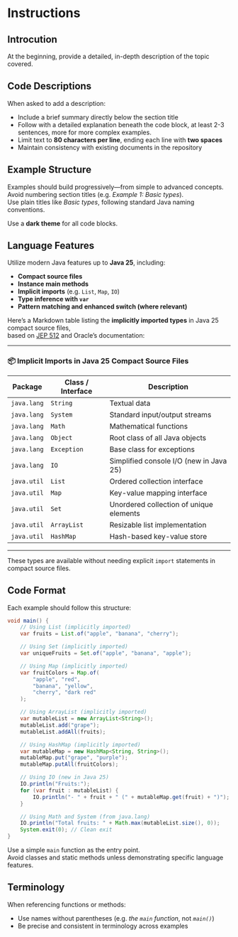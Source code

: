 # Instructions

## Introcution

At the beginning, provide a detailed, in-depth description of the topic covered. 

## Code Descriptions

When asked to add a description:  

- Include a brief summary directly below the section title
- Follow with a detailed explanation beneath the code block, at least 2-3 sentences,
  more for more complex examples.   
- Limit text to **80 characters per line**, ending each line with **two spaces**  
- Maintain consistency with existing documents in the repository  

##  Example Structure

Examples should build progressively—from simple to advanced concepts.  
Avoid numbering section titles (e.g. *Example 1: Basic types*).  
Use plain titles like *Basic types*, following standard Java naming conventions.  

Use a **dark theme** for all code blocks.  

## Language Features

Utilize modern Java features up to **Java 25**, including:  

- **Compact source files**  
- **Instance main methods**  
- **Implicit imports** (e.g. `List`, `Map`, `IO`)  
- **Type inference with `var`**  
- **Pattern matching and enhanced switch (where relevant)**  

Here’s a Markdown table listing the **implicitly imported types** in Java 25 compact source files,  
based on [JEP 512](https://openjdk.org/jeps/512) and Oracle’s documentation:



---

### 📦 Implicit Imports in Java 25 Compact Source Files

| Package         | Class / Interface     | Description                                      |
|----------------|------------------------|--------------------------------------------------|
| `java.lang`     | `String`              | Textual data                                     |
| `java.lang`     | `System`              | Standard input/output streams                    |
| `java.lang`     | `Math`                | Mathematical functions                           |
| `java.lang`     | `Object`              | Root class of all Java objects                   |
| `java.lang`     | `Exception`           | Base class for exceptions                        |
| `java.lang`     | `IO`                  | Simplified console I/O (new in Java 25)          |
| `java.util`     | `List`                | Ordered collection interface                     |
| `java.util`     | `Map`                 | Key-value mapping interface                      |
| `java.util`     | `Set`                 | Unordered collection of unique elements          |
| `java.util`     | `ArrayList`           | Resizable list implementation                    |
| `java.util`     | `HashMap`             | Hash-based key-value store                       |

---

These types are available without needing explicit `import` statements in compact source files. 


## Code Format

Each example should follow this structure:

```java
void main() {
    // Using List (implicitly imported)
    var fruits = List.of("apple", "banana", "cherry");

    // Using Set (implicitly imported)
    var uniqueFruits = Set.of("apple", "banana", "apple");

    // Using Map (implicitly imported)
    var fruitColors = Map.of(
        "apple", "red",
        "banana", "yellow",
        "cherry", "dark red"
    );

    // Using ArrayList (implicitly imported)
    var mutableList = new ArrayList<String>();
    mutableList.add("grape");
    mutableList.addAll(fruits);

    // Using HashMap (implicitly imported)
    var mutableMap = new HashMap<String, String>();
    mutableMap.put("grape", "purple");
    mutableMap.putAll(fruitColors);

    // Using IO (new in Java 25)
    IO.println("Fruits:");
    for (var fruit : mutableList) {
        IO.println("- " + fruit + " (" + mutableMap.get(fruit) + ")");
    }

    // Using Math and System (from java.lang)
    IO.println("Total fruits: " + Math.max(mutableList.size(), 0));
    System.exit(0); // Clean exit
}
```

Use a simple `main` function as the entry point.  
Avoid classes and static methods unless demonstrating specific language features.  

## Terminology

When referencing functions or methods:  

- Use names without parentheses (e.g. *the `main` function*, not *`main()`*)  
- Be precise and consistent in terminology across examples  



